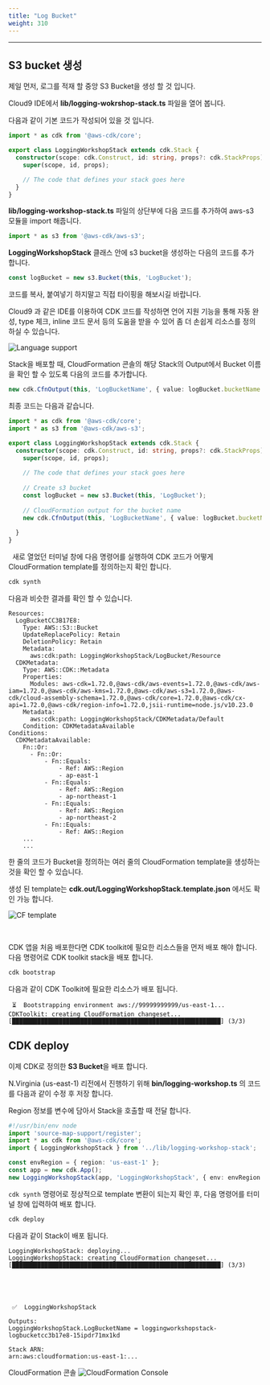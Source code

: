 ```yaml
---
title: "Log Bucket"
weight: 310
---
```

***



## S3 bucket 생성
제일 먼저, 로그를 적재 할 중앙 S3 Bucket을 생성 할 것 입니다.

Cloud9 IDE에서 **lib/logging-wokrshop-stack.ts** 파일을 열어 봅니다.

다음과 같이 기본 코드가 작성되어 있을 것 입니다.

```typescript
import * as cdk from '@aws-cdk/core';

export class LoggingWorkshopStack extends cdk.Stack {
  constructor(scope: cdk.Construct, id: string, props?: cdk.StackProps) {
    super(scope, id, props);

    // The code that defines your stack goes here
  }
}
```

**lib/logging-workshop-stack.ts** 파일의 상단부에 다음 코드를 추가하여 aws-s3 모듈을 import 해줍니다.
```typescript
import * as s3 from '@aws-cdk/aws-s3';
```

**LoggingWorkshopStack** 클래스 안에 s3 bucket을 생성하는 다음의 코드를 추가 합니다.
```typescript
const logBucket = new s3.Bucket(this, 'LogBucket');
```

코드를 복사, 붙여넣기 하지말고 직접 타이핑을 해보시길 바랍니다.

Cloud9 과 같은 IDE를 이용하여 CDK 코드를 작성하면 언어 지원 기능을 통해 자동 완성, type 체크, inline 코드 문서 등의 도움을 받을 수 있어 좀 더 손쉽게 리소스를 정의 하실 수 있습니다.

![Language support](/images/log-stack/ide_support.png)

Stack을 배포할 때, CloudFormation 콘솔의 해당 Stack의 Output에서 Bucket 이름을 확인 할 수 있도록 다음의 코드를 추가합니다.
```typescript
new cdk.CfnOutput(this, 'LogBucketName', { value: logBucket.bucketName });
```

최종 코드는 다음과 같습니다.
```typescript
import * as cdk from '@aws-cdk/core';
import * as s3 from '@aws-cdk/aws-s3';

export class LoggingWorkshopStack extends cdk.Stack {
  constructor(scope: cdk.Construct, id: string, props?: cdk.StackProps) {
    super(scope, id, props);
    
    // The code that defines your stack goes here
    
    // Create s3 bucket
    const logBucket = new s3.Bucket(this, 'LogBucket');
    
    // CloudFormation output for the bucket name
    new cdk.CfnOutput(this, 'LogBucketName', { value: logBucket.bucketName });
    
  }
}
```
&nbsp;
새로 열었던 터미널 창에 다음 명령어를 실행하여 CDK 코드가 어떻게 CloudFormation template를 정의하는지 확인 합니다.
```bash
cdk synth
```

다음과 비슷한 결과를 확인 할 수 있습니다.
```term
Resources:
  LogBucketCC3B17E8:
    Type: AWS::S3::Bucket
    UpdateReplacePolicy: Retain
    DeletionPolicy: Retain
    Metadata:
      aws:cdk:path: LoggingWorkshopStack/LogBucket/Resource
  CDKMetadata:
    Type: AWS::CDK::Metadata
    Properties:
      Modules: aws-cdk=1.72.0,@aws-cdk/aws-events=1.72.0,@aws-cdk/aws-iam=1.72.0,@aws-cdk/aws-kms=1.72.0,@aws-cdk/aws-s3=1.72.0,@aws-cdk/cloud-assembly-schema=1.72.0,@aws-cdk/core=1.72.0,@aws-cdk/cx-api=1.72.0,@aws-cdk/region-info=1.72.0,jsii-runtime=node.js/v10.23.0
    Metadata:
      aws:cdk:path: LoggingWorkshopStack/CDKMetadata/Default
    Condition: CDKMetadataAvailable
Conditions:
  CDKMetadataAvailable:
    Fn::Or:
      - Fn::Or:
          - Fn::Equals:
              - Ref: AWS::Region
              - ap-east-1
          - Fn::Equals:
              - Ref: AWS::Region
              - ap-northeast-1
          - Fn::Equals:
              - Ref: AWS::Region
              - ap-northeast-2
          - Fn::Equals:
              - Ref: AWS::Region
    ...
    ...
```

한 줄의 코드가 Bucket을 정의하는 여러 줄의 CloudFormation template을 생성하는 것을 확인 할 수 있습니다.

생성 된 template는 **cdk.out/LoggingWorkshopStack.template.json** 에서도 확인 가능 합니다.

![CF template](/images/log-stack/cdkout.png)

&nbsp;

CDK 앱을 처음 배포한다면 CDK toolkit에 필요한 리소스들을 먼저 배포 해야 합니다. 다음 명령어로 CDK toolkit stack을 배포 합니다.
```bash
cdk bootstrap
```

다음과 같이 CDK Toolkit에 필요한 리소스가 배포 됩니다.
```term
 ⏳  Bootstrapping environment aws://99999999999/us-east-1...
CDKToolkit: creating CloudFormation changeset...
[██████████████████████████████████████████████████████████] (3/3)
```

## CDK deploy
이제 CDK로 정의한 **S3 Bucket**을 배포 합니다.

N.Virginia (us-east-1) 리전에서 진행하기 위해 **bin/logging-workshop.ts** 의 코드를 다음과 같이 수정 후 저장 합니다.

Region 정보를 변수에 담아서 Stack을 호출할 때 전달 합니다.
```typescript
#!/usr/bin/env node
import 'source-map-support/register';
import * as cdk from '@aws-cdk/core';
import { LoggingWorkshopStack } from '../lib/logging-workshop-stack';

const envRegion = { region: 'us-east-1' };
const app = new cdk.App();
new LoggingWorkshopStack(app, 'LoggingWorkshopStack', { env: envRegion });

```


`cdk synth` 명령어로 정상적으로 template 변환이 되는지 확인 후, 다음 명령어를 터미널 창에 입력하여 배포 합니다.
```bash
cdk deploy
```

다음과 같이 Stack이 배포 됩니다.
```term
LoggingWorkshopStack: deploying...
LoggingWorkshopStack: creating CloudFormation changeset...
[██████████████████████████████████████████████████████████] (3/3)





 ✅  LoggingWorkshopStack

Outputs:
LoggingWorkshopStack.LogBucketName = loggingworkshopstack-logbucketcc3b17e8-15ipdr71mx1kd

Stack ARN:
arn:aws:cloudformation:us-east-1:...
```

CloudFormation 콘솔
![CloudFormation Console](/images/log-stack/cf-console.png)